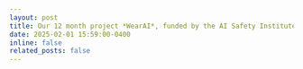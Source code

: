 ```yaml
---
layout: post
title: Our 12 month project *WearAI*, funded by the AI Safety Institute ([AISI](https://www.aisi.gov.uk/)) has started! 
date: 2025-02-01 15:59:00-0400
inline: false
related_posts: false
---
```

